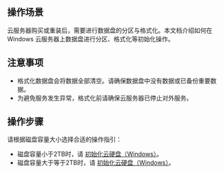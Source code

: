 ## 操作场景
云服务器购买或重装后，需要进行数据盘的分区与格式化。本文档介绍如何在 Windows 云服务器上数据盘进行分区、格式化等初始化操作。

## 注意事项

- 格式化数据盘会将数据全部清空。请确保数据盘中没有数据或已备份重要数据。
- 为避免服务发生异常，格式化前请确保云服务器已停止对外服务。

## 操作步骤

请根据磁盘容量大小选择合适的操作指引：
- 磁盘容量小于2TB时，请 [初始化云硬盘（Windows）](https://cloud.tencent.com/document/product/362/6734#Steps)。
- 磁盘容量大于等于2TB时，请 [初始化云硬盘（Windows）](https://cloud.tencent.com/document/product/362/6735#Steps)。
